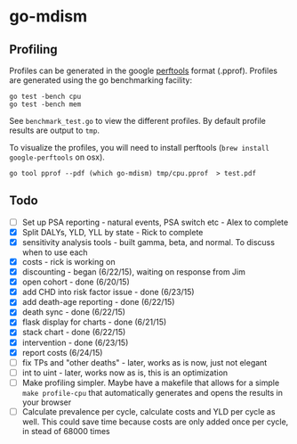 # go-mdism

## Profiling

Profiles can be generated in the google [perftools](https://code.google.com/p/gperftools/) format (.pprof).
Profiles are generated using the go benchmarking facility:

```
go test -bench cpu
go test -bench mem
```

See `benchmark_test.go` to view the different profiles. By default profile results are output to `tmp`.

To visualize the profiles, you will need to install perftools (`brew install google-perftools` on osx).

```
go tool pprof --pdf (which go-mdism) tmp/cpu.pprof  > test.pdf
```

## Todo

- [ ] Set up PSA reporting - natural events, PSA switch etc - Alex to complete
- [X] Split DALYs, YLD, YLL by state - Rick to complete
- [X] sensitivity analysis tools - built gamma, beta, and normal. To discuss when to use each
- [x] costs - rick is working on
- [x] discounting - began (6/22/15), waiting on response from Jim
- [x] open cohort - done (6/20/15)
- [x] add CHD into risk factor issue - done  (6/23/15)
- [x] add death-age reporting - done  (6/22/15)
- [x] death sync - done  (6/22/15)
- [x] flask display for charts - done  (6/21/15)
- [x] stack chart - done  (6/22/15)
- [x] intervention - done (6/23/15)
- [x] report costs (6/24/15)
- [ ] fix TPs and "other deaths" - later, works as is now, just not elegant
- [ ] int to uint - later, works now as is, this is an optimization
- [ ] Make profiling simpler. Maybe have a makefile that allows for a simple `make profile-cpu` that automatically generates and opens the results in your browser
- [ ] Calculate prevalence per cycle, calculate costs and YLD per cycle as well. This could save time because costs are only added once per cycle, in stead of 68000 times